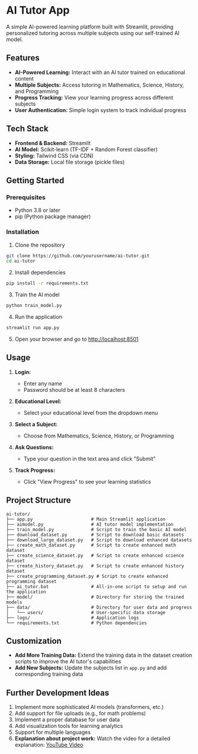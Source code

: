 # AI Tutor App

A simple AI-powered learning platform built with Streamlit, providing personalized tutoring across multiple subjects using our self-trained AI model.

## Features

- **AI-Powered Learning:** Interact with an AI tutor trained on educational content
- **Multiple Subjects:** Access tutoring in Mathematics, Science, History, and Programming
- **Progress Tracking:** View your learning progress across different subjects
- **User Authentication:** Simple login system to track individual progress

## Tech Stack

- **Frontend & Backend:** Streamlit
- **AI Model:** Scikit-learn (TF-IDF + Random Forest classifier)
- **Styling:** Tailwind CSS (via CDN)
- **Data Storage:** Local file storage (pickle files)

## Getting Started

### Prerequisites

- Python 3.8 or later
- pip (Python package manager)

### Installation

1. Clone the repository
```sh
git clone https://github.com/yourusername/ai-tutor.git
cd ai-tutor
```

2. Install dependencies
```sh
pip install -r requirements.txt
```

3. Train the AI model
```sh
python train_model.py
```

4. Run the application
```sh
streamlit run app.py
```

5. Open your browser and go to [http://localhost:8501](http://localhost:8501)

## Usage

1. **Login:**
   - Enter any name
   - Password should be at least 8 characters
   
2. **Educational Level:**
   - Select your educational level from the dropdown menu

3. **Select a Subject:**
   - Choose from Mathematics, Science, History, or Programming

4. **Ask Questions:**
   - Type your question in the text area and click "Submit"

5. **Track Progress:**
   - Click "View Progress" to see your learning statistics

## Project Structure

```
ai-tutor/
├── app.py                      # Main Streamlit application
├── aimodel.py                  # AI tutor model implementation
├── train_model.py              # Script to train the basic AI model
├── download_dataset.py         # Script to download basic datasets
├── download_large_dataset.py   # Script to download enhanced datasets
├── create_math_dataset.py      # Script to create enhanced math dataset
├── create_science_dataset.py   # Script to create enhanced science dataset
├── create_history_dataset.py   # Script to create enhanced history dataset
├── create_programming_dataset.py # Script to create enhanced programming dataset
├── ai_tutor.bat                # All-in-one script to setup and run the application
├── model/                      # Directory for storing the trained models
├── data/                       # Directory for user data and progress
│   └── users/                  # User-specific data storage
├── logs/                       # Application logs
└── requirements.txt            # Python dependencies
```

## Customization

- **Add More Training Data:** Extend the training data in the dataset creation scripts to improve the AI tutor's capabilities
- **Add New Subjects:** Update the subjects list in `app.py` and add corresponding training data

## Further Development Ideas

1. Implement more sophisticated AI models (transformers, etc.)
2. Add support for file uploads (e.g., for math problems)
3. Implement a proper database for user data
4. Add visualization tools for learning analytics
5. Support for multiple languages
6. **Explanation about project work:** Watch the video for a detailed explanation: [YouTube Video](https://youtu.be/oAjCUJGwMhE)

